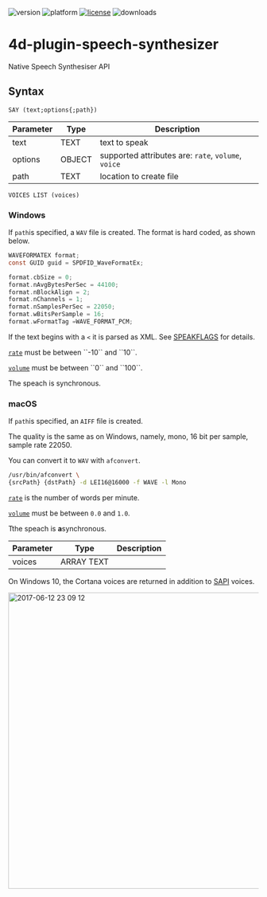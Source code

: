 ![version](https://img.shields.io/badge/version-20%2B-E23089)
![platform](https://img.shields.io/static/v1?label=platform&message=mac-intel%20|%20mac-arm%20|%20win-64&color=blue)
[![license](https://img.shields.io/github/license/miyako/4d-plugin-speech-synthesizer)](LICENSE)
![downloads](https://img.shields.io/github/downloads/miyako/4d-plugin-speech-synthesizer/total)

4d-plugin-speech-synthesizer
============================

Native Speech Synthesiser API

## Syntax

```
SAY (text;options{;path})
```

Parameter|Type|Description
------------|------------|----
text|TEXT|text to speak
options|OBJECT|supported attributes are: ``rate``, ``volume``, ``voice``
path|TEXT|location to create file

```
VOICES LIST (voices)
```

### Windows

If ``path``is specified, a ``WAV`` file is created. The format is hard coded, as shown below.

```c
WAVEFORMATEX format;
const GUID guid = SPDFID_WaveFormatEx;

format.cbSize = 0;
format.nAvgBytesPerSec = 44100;
format.nBlockAlign = 2;
format.nChannels = 1;
format.nSamplesPerSec = 22050;
format.wBitsPerSample = 16;
format.wFormatTag =WAVE_FORMAT_PCM;
```

If the text begins with a ``<`` it is parsed as XML. See [SPEAKFLAGS](https://msdn.microsoft.com/en-us/library/ee431843(v=vs.85).aspx) for details.

[``rate``](https://msdn.microsoft.com/en-us/library/ms719798(v=vs.85).aspx) must be between ``-10`` and ``10``.

[``volume``](https://msdn.microsoft.com/en-us/library/ms719811(v=vs.85).aspx) must be between ``0`` and ``100``.

The speach is synchronous.

### macOS

If ``path``is specified, an ``AIFF`` file is created. 

The quality is the same as on Windows, namely, mono, 16 bit per sample, sample rate 22050. 

You can convert it to ``WAV`` with ``afconvert``.

```sh
/usr/bin/afconvert \
{srcPath} {dstPath} -d LEI16@16000 -f WAVE -l Mono
```

[``rate``](https://developer.apple.com/documentation/appkit/nsspeechsynthesizer/1448450-rate?language=objc) is the number of words per minute.

[``volume``](https://developer.apple.com/documentation/appkit/nsspeechsynthesizer/1448501-volume?language=objc) must be between ``0.0`` and ``1.0``.

Tthe speach is **a**synchronous.

Parameter|Type|Description
------------|------------|----
voices|ARRAY TEXT|

On Windows 10, the Cortana voices are returned in addition to [SAPI](https://msdn.microsoft.com/en-us/library/ms723627(v=vs.85).aspx) voices.

<img width="595" alt="2017-06-12 23 09 12" src="https://user-images.githubusercontent.com/1725068/27037977-99b1c0c4-4fc4-11e7-9af8-81045c91dfd7.png">
